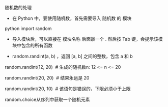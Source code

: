 随机数的处理

- 在 Python 中，要使用随机数，首先需要导入 随机数 的 模块

python import random

- 导入模块后，可以直接在 模块名称 后面敲一个 . 然后按 Tab 键，会提示该模块中包含的所有函数

- random.randint(a, b) ，返回 [a, b] 之间的整数，包含 a 和 b

random.randint(12, 20)  # 生成的随机数n: 12 <= n <= 20

random.randint(20, 20)  # 结果永远是 20

random.randint(20, 10)  # 该语句是错误的，下限必须小于上限

random.choice从序列中获取一个随机元素
